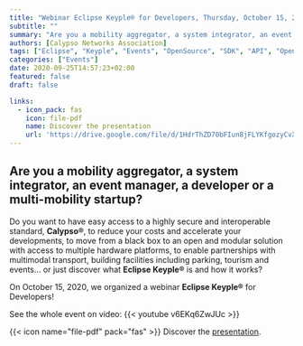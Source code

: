 ```yaml
---
title: "Webinar Eclipse Keyple® for Developers, Thursday, October 15, 2020 "
subtitle: ""
summary: "Are you a mobility aggregator, a system integrator, an event manager, a developer or a multi-mobility startup?"
authors: [Calypso Networks Association]
tags: ["Eclipse", "Keyple", "Events", "OpenSource", "SDK", "API", "OpenSolutions", "Ticketing", "MaaS", "CNA", "Mobility"]
categories: ["Events"]
date: 2020-09-25T14:57:23+02:00
featured: false
draft: false

links:
  - icon_pack: fas
    icon: file-pdf
    name: Discover the presentation
    url: 'https://drive.google.com/file/d/1HdrThZD70bFIun8jFLYKfgozyCvX9SQg/view'
---
```

## Are you a mobility aggregator, a system integrator, an event manager, a developer or a multi-mobility startup?

Do you want to have easy access to a highly secure and interoperable standard, **Calypso®**, to reduce your costs and 
accelerate your developments, to move from a black box to an open and modular solution with access to multiple 
hardware platforms, to enable partnerships with multimodal transport, building facilities including parking, 
tourism and events… or just discover what **Eclipse Keyple®** is and how it works?

On October 15, 2020, we organized a webinar **Eclipse Keyple®** for Developers! 
 
See the whole event on video:
{{< youtube v6EKq6ZwJUc >}}

{{< icon name="file-pdf" pack="fas" >}} Discover the [presentation](https://drive.google.com/file/d/1HdrThZD70bFIun8jFLYKfgozyCvX9SQg/view).
